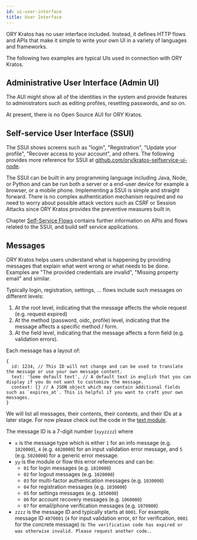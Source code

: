 ```yaml
---
id: ui-user-interface
title: User Interface
---
```


ORY Kratos has no user interface included. Instead, it defines HTTP flows and
APIs that make it simple to write your own UI in a variety of languages and
frameworks.

The following two examples are typical UIs used in connection with ORY Kratos.

## Administrative User Interface (Admin UI)

The AUI might show all of the identities in the system and provide features to
administrators such as editing profiles, resetting passwords, and so on.

At present, there is no Open Source AUI for ORY Kratos.

## Self-service User Interface (SSUI)

The SSUI shows screens such as "login", "Registration", "Update your profile",
"Recover access to your account", and others. The following provides more
reference for SSUI at
[github.com/ory/kratos-selfservice-ui-node](https://github.com/ory/kratos-selfservice-ui-node).

The SSUI can be built in any programming language including Java, Node, or
Python and can be run both a server or a end-user device for example a browser,
or a mobile phone. Implementing a SSUI is simple and straight forward. There is
no complex authentication mechanism required and no need to worry about possible
attack vectors such as CSRF or Session Attacks since ORY Kratos provides the
preventive measures built in.

Chapter [Self-Service Flows](../self-service/flows/index) contains further
information on APIs and flows related to the SSUI, and build self service
applications.

## Messages

ORY Kratos helps users understand what is happening by providing messages that
explain what went wrong or what needs to be done. Examples are "The provided
credentials are invalid", "Missing property email" and similar.

Typically login, registration, settings, ... flows include such messages on
different levels:

1. At the root level, indicating that the message affects the whole request
   (e.g. request expired)
2. At the method (password, oidc, profile) level, indicating that the message
   affects a specific method / form.
3. At the field level, indicating that the message affects a form field (e.g.
   validation errors).

Each message has a layout of:

```json5
{
  id: 1234, // This ID will not change and can be used to translate the message or use your own message content.
  text: 'Some default text', // A default text in english that you can display if you do not want to customize the message.
  context: {} // A JSON object which may contain additional fields such as `expires_at`. This is helpful if you want to craft your own messages.
}
```

We will list all messages, their contents, their contexts, and their IDs at a
later stage. For now please check out the code in the
[text module](https://github.com/ory/kratos/tree/master/text).

The message ID is a 7-digit number (`xyyzzzz`) where

- `x` is the message type which is either `1` for an info message (e.g.
  `1020000`), `4` (e.g. `4020000`) for an input validation error message, and
  `5` (e.g. `5020000`) for a generic error message.
- `yy` is the module or flow this error references and can be:
  - `01` for login messages (e.g. `1010000`)
  - `02` for logout messages (e.g. `1020000`)
  - `03` for multi-factor authentication messages (e.g. `1030000`)
  - `04` for registration messages (e.g. `1030000`)
  - `05` for settings messages (e.g. `1050000`)
  - `06` for account recovery messages (e.g. `1060000`)
  - `07` for email/phone verification messages (e.g. `1070000`)
- `zzzz` is the message ID and typically starts at `0001`. For example, message
  ID `4070001` (`4` for input validation error, `07` for verification, `0001`
  for the concrete message) is:
  `The verification code has expired or was otherwise invalid. Please request another code.`.
